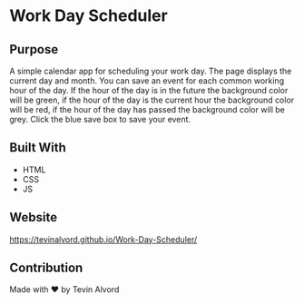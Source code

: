 # Work Day Scheduler

## Purpose
A simple calendar app for scheduling your work day. The page displays the current day and month. You can save an event for each common working hour of the day. If the hour of the day is in the future the background color will be green, if the hour of the day is the current hour the background color will be red, if the hour of the day has passed the background color will be grey. Click the blue save box to save your event.

## Built With
* HTML
* CSS
* JS

## Website
https://tevinalvord.github.io/Work-Day-Scheduler/

## Contribution
Made with ❤️ by Tevin Alvord